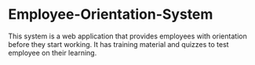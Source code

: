 # Employee-Orientation-System
This system is a web application that provides employees with orientation before they start working. It has training material and quizzes to test employee on their learning. 
